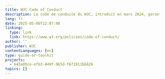 ```yaml
---
title: W3C Code of Conduct
description: Le code de conduite du W3C, introduit en mars 2024, garantit un environnement respectueux et inclusif au sein de la communauté du W3C. Il définit les attentes en matière de comportement, identifie les actions inacceptables et fournit des procédures pour traiter les problèmes. Le code s'applique à tous les membres du W3C et est révisé régulièrement.
lang: fr
date: 2025-05-06T12:07:00
linking:
  type: link
  link: https://www.w3.org/policies/code-of-conduct/
author: ''
publisher: W3C
contentLanguages: [en]
type: guide-or-toolkit
projects:
  - e45a05ce-efb3-449f-965d-f671911b6626
topics: []
---
```

